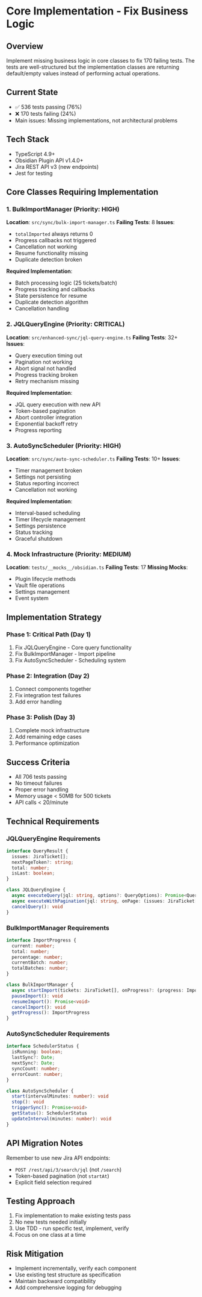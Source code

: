 # Core Implementation - Fix Business Logic

## Overview
Implement missing business logic in core classes to fix 170 failing tests. The tests are well-structured but the implementation classes are returning default/empty values instead of performing actual operations.

## Current State
- ✅ 536 tests passing (76%)
- ❌ 170 tests failing (24%)
- Main issues: Missing implementations, not architectural problems

## Tech Stack
- TypeScript 4.9+
- Obsidian Plugin API v1.4.0+
- Jira REST API v3 (new endpoints)
- Jest for testing

## Core Classes Requiring Implementation

### 1. BulkImportManager (Priority: HIGH)
**Location**: `src/sync/bulk-import-manager.ts`
**Failing Tests**: 8
**Issues**:
- `totalImported` always returns 0
- Progress callbacks not triggered
- Cancellation not working
- Resume functionality missing
- Duplicate detection broken

**Required Implementation**:
- Batch processing logic (25 tickets/batch)
- Progress tracking and callbacks
- State persistence for resume
- Duplicate detection algorithm
- Cancellation handling

### 2. JQLQueryEngine (Priority: CRITICAL)
**Location**: `src/enhanced-sync/jql-query-engine.ts`
**Failing Tests**: 32+
**Issues**:
- Query execution timing out
- Pagination not working
- Abort signal not handled
- Progress tracking broken
- Retry mechanism missing

**Required Implementation**:
- JQL query execution with new API
- Token-based pagination
- Abort controller integration
- Exponential backoff retry
- Progress reporting

### 3. AutoSyncScheduler (Priority: HIGH)
**Location**: `src/sync/auto-sync-scheduler.ts`
**Failing Tests**: 10+
**Issues**:
- Timer management broken
- Settings not persisting
- Status reporting incorrect
- Cancellation not working

**Required Implementation**:
- Interval-based scheduling
- Timer lifecycle management
- Settings persistence
- Status tracking
- Graceful shutdown

### 4. Mock Infrastructure (Priority: MEDIUM)
**Location**: `tests/__mocks__/obsidian.ts`
**Failing Tests**: 17
**Missing Mocks**:
- Plugin lifecycle methods
- Vault file operations
- Settings management
- Event system

## Implementation Strategy

### Phase 1: Critical Path (Day 1)
1. Fix JQLQueryEngine - Core query functionality
2. Fix BulkImportManager - Import pipeline
3. Fix AutoSyncScheduler - Scheduling system

### Phase 2: Integration (Day 2)
1. Connect components together
2. Fix integration test failures
3. Add error handling

### Phase 3: Polish (Day 3)
1. Complete mock infrastructure
2. Add remaining edge cases
3. Performance optimization

## Success Criteria
- All 706 tests passing
- No timeout failures
- Proper error handling
- Memory usage < 50MB for 500 tickets
- API calls < 20/minute

## Technical Requirements

### JQLQueryEngine Requirements
```typescript
interface QueryResult {
  issues: JiraTicket[];
  nextPageToken?: string;
  total: number;
  isLast: boolean;
}

class JQLQueryEngine {
  async executeQuery(jql: string, options?: QueryOptions): Promise<QueryResult>
  async executeWithPagination(jql: string, onPage: (issues: JiraTicket[]) => void): Promise<void>
  cancelQuery(): void
}
```

### BulkImportManager Requirements
```typescript
interface ImportProgress {
  current: number;
  total: number;
  percentage: number;
  currentBatch: number;
  totalBatches: number;
}

class BulkImportManager {
  async startImport(tickets: JiraTicket[], onProgress?: (progress: ImportProgress) => void): Promise<void>
  pauseImport(): void
  resumeImport(): Promise<void>
  cancelImport(): void
  getProgress(): ImportProgress
}
```

### AutoSyncScheduler Requirements
```typescript
interface SchedulerStatus {
  isRunning: boolean;
  lastSync?: Date;
  nextSync?: Date;
  syncCount: number;
  errorCount: number;
}

class AutoSyncScheduler {
  start(intervalMinutes: number): void
  stop(): void
  triggerSync(): Promise<void>
  getStatus(): SchedulerStatus
  updateInterval(minutes: number): void
}
```

## API Migration Notes
Remember to use new Jira API endpoints:
- `POST /rest/api/3/search/jql` (not `/search`)
- Token-based pagination (not `startAt`)
- Explicit field selection required

## Testing Approach
1. Fix implementation to make existing tests pass
2. No new tests needed initially
3. Use TDD - run specific test, implement, verify
4. Focus on one class at a time

## Risk Mitigation
- Implement incrementally, verify each component
- Use existing test structure as specification
- Maintain backward compatibility
- Add comprehensive logging for debugging